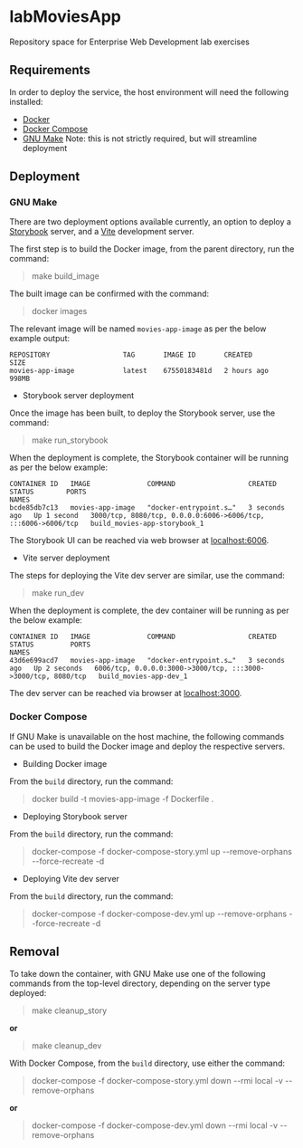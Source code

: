 # labMoviesApp

Repository space for Enterprise Web Development lab exercises

## Requirements

In order to deploy the service, the host environment will need the following installed:

- [Docker](https://docs.docker.com/get-docker/)
- [Docker Compose](https://docs.docker.com/compose/install/)
- [GNU Make](https://www.gnu.org/software/make/) Note: this is not strictly required, but will streamline deployment

## Deployment

### GNU Make

There are two deployment options available currently, an option to deploy a [Storybook](https://storybook.js.org/docs/react/get-started/introduction) server, and a [Vite](https://vitejs.dev/guide/) development server.

The first step is to build the Docker image, from the parent directory, run the command:

> make build_image 

The built image can be confirmed with the command:

> docker images

The relevant image will be named `movies-app-image` as per the below example output:

```console
REPOSITORY                  TAG       IMAGE ID       CREATED       SIZE
movies-app-image            latest    67550183481d   2 hours ago   998MB
```

- Storybook server deployment
  
Once the image has been built, to deploy the Storybook server, use the command:

> make run_storybook

When the deployment is complete, the Storybook container will be running as per the below example:

```console
CONTAINER ID   IMAGE              COMMAND                  CREATED         STATUS        PORTS                                                           NAMES
bcde85db7c13   movies-app-image   "docker-entrypoint.s…"   3 seconds ago   Up 1 second   3000/tcp, 8080/tcp, 0.0.0.0:6006->6006/tcp, :::6006->6006/tcp   build_movies-app-storybook_1
```

The Storybook UI can be reached via web browser at [localhost:6006](http://localhost:6006).

- Vite server deployment
  
The steps for deploying the Vite dev server are similar, use the command:

> make run_dev

When the deployment is complete, the dev container will be running as per the below example:

```console
CONTAINER ID   IMAGE              COMMAND                  CREATED         STATUS         PORTS                                                           NAMES
43d6e699acd7   movies-app-image   "docker-entrypoint.s…"   3 seconds ago   Up 2 seconds   6006/tcp, 0.0.0.0:3000->3000/tcp, :::3000->3000/tcp, 8080/tcp   build_movies-app-dev_1
```

The dev server can be reached via browser at [localhost:3000](http://localhost:3000).

### Docker Compose 

If GNU Make is unavailable on the host machine, the following commands can be used to build the Docker image and deploy the respective servers.

- Building Docker image

From the `build` directory, run the command:

> docker build -t movies-app-image -f Dockerfile .

- Deploying Storybook server

From the `build` directory, run the command:

> docker-compose -f docker-compose-story.yml up --remove-orphans --force-recreate -d

- Deploying Vite dev server

From the `build` directory, run the command:

> docker-compose -f docker-compose-dev.yml up --remove-orphans --force-recreate -d

## Removal

To take down the container, with GNU Make use one of the following commands from the top-level directory, depending on the server type deployed:

> make cleanup_story

**or**

> make cleanup_dev

With Docker Compose, from the `build` directory, use either the command:

> docker-compose -f docker-compose-story.yml down --rmi local -v --remove-orphans

**or**

> docker-compose -f docker-compose-dev.yml down --rmi local -v --remove-orphans